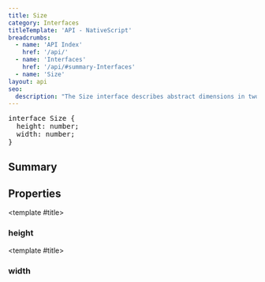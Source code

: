 ```yaml
---
title: Size
category: Interfaces
titleTemplate: 'API - NativeScript'
breadcrumbs: 
  - name: 'API Index'
    href: '/api/'
  - name: 'Interfaces'
    href: '/api/#summary-Interfaces'
  - name: 'Size'
layout: api
seo:
  description: "The Size interface describes abstract dimensions in two dimensional space.\nIt has two properties width and height, representing the width and height values of the size."
---
```


<!-- This page is auto generated, do not edit manually. -->
<!-- Run "yarn generate:api-docs" to regenerate -->

<script setup lang="ts">
  import { provide } from "vue";
  import API_DATA from "./Size.data.json";
  
  provide('API_DATA', API_DATA);
</script>

<APIRefHierarchy v-once />

<pre class="not-prose [&_a]:text-blue-400 [&_a]:no-underline">interface Size {
  height: number;
  width: number;
}</pre>

<APIRefComment commentBase64="eyJibG9ja1RhZ3MiOltdLCJtb2RpZmllclRhZ3MiOnt9LCJzdW1tYXJ5IjpbeyJraW5kIjoidGV4dCIsInRleHQiOiJUaGUgU2l6ZSBpbnRlcmZhY2UgZGVzY3JpYmVzIGFic3RyYWN0IGRpbWVuc2lvbnMgaW4gdHdvIGRpbWVuc2lvbmFsIHNwYWNlLlxuSXQgaGFzIHR3byBwcm9wZXJ0aWVzIHdpZHRoIGFuZCBoZWlnaHQsIHJlcHJlc2VudGluZyB0aGUgd2lkdGggYW5kIGhlaWdodCB2YWx1ZXMgb2YgdGhlIHNpemUuIn1dfQ==" v-once />

## <Heading ignore>Summary</Heading>

<APIRefSummary v-once />

## Properties

<div class="">

<APIRef for="11864" v-once>

<template #title>

### height

</template>

</APIRef>

</div>

<div class="">

<APIRef for="11863" v-once>

<template #title>

### width

</template>

</APIRef>

</div>
